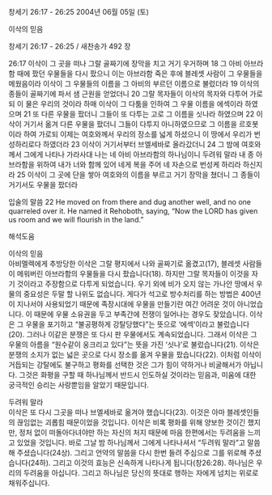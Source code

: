 창세기 26:17 - 26:25 
2004년 06월 05일 (토)

이삭의 믿음



창세기 26:17 - 26:25 / 새찬송가 492 장


26:17 이삭이 그 곳을 떠나 그랄 골짜기에 장막을 치고 거기 우거하며 18 그 아비 아브라함 때에 팠던 우물들을 다시 팠으니 이는 아브라함 죽은 후에 블레셋 사람이 그 우물들을 메웠음이라 이삭이 그 우물들의 이름을 그 아비의 부르던 이름으로 불렀더라 19 이삭의 종들이 골짜기에 파서 샘 근원을 얻었더니 20 그랄 목자들이 이삭의 목자와 다투어 가로되 이 물은 우리의 것이라 하매 이삭이 그 다툼을 인하여 그 우물 이름을 에섹이라 하였으며 21 또 다른 우물을 팠더니 그들이 또 다투는 고로 그 이름을 싯나라 하였으며 22 이삭이 거기서 옮겨 다른 우물을 팠더니 그들이 다투지 아니하였으므로 그 이름을 르호봇이라 하여 가로되 이제는 여호와께서 우리의 장소를 넓게 하셨으니 이 땅에서 우리가 번성하리로다 하였더라 23 이삭이 거기서부터 브엘세바로 올라갔더니 24 그 밤에 여호와께서 그에게 나타나 가라사대 나는 네 아비 아브라함의 하나님이니 두려워 말라 내 종 아브라함을 위하여 내가 너와 함께 있어 네게 복을 주어 네 자손으로 번성케 하리라 하신지라 25 이삭이 그 곳에 단을 쌓아 여호와의 이름을 부르고 거기 장막을 쳤더니 그 종들이 거기서도 우물을 팠더라 

입술의 말씀 
22 He moved on from there and dug another well, and no one quarreled over it. He named it Rehoboth, saying, “Now the LORD has given us room and we will flourish in the land.”

해석도움





이삭의 믿음  
아비멜렉에게 추방당한 이삭은 그랄 평지에서 나와 골짜기로 옮겼고(17), 블레셋 사람들이 메워버린 아브라함의 우물들을 다시 팠습니다(18). 하지만 그랄 목자들이 이것을 자기 것이라고 주장함으로 다투게 되었습니다. 우기 외에 비가 오지 않는 가나안 땅에서 우물의 중요성은 두말 할 나위도 없습니다. 게다가 석고로 방수처리를 하는 방법은 400년이 지나서야 사용되었기 때문에 족장시대에 우물을 만들기란 여간 어려운 것이 아니었습니다. 이 때문에 우물 소유권을 두고 부족간에 전쟁이 일어나는 경우도 잦았습니다. 이삭은 그 우물을 포기하고 “불공평하게 강탈당했다”는 뜻으로 ‘에섹’이라고 불렀습니다(20). 그러나 이같은 분쟁은 또 다시 판 우물에서도 계속되었습니다. 그래서 이삭은 그 우물의 아름을 “원수같이 웅크리고 있다”는 뜻을 가진 ‘싯나’로 불렀습니다(21). 이삭은 분쟁의 소지가 없는 넓은 곳으로 다시 장소를 옮겨 우물을 팠습니다(22). 이처럼 이삭이 거듭되는 강탈에도 불구하고 평화를 선택한 것은 그가 힘이 약하거나 비굴해서가 아닙니다. 그것은 화평을 구할 때 하나님께서 반드시 인도하실 것이라는 믿음과, 미움에 대한 궁극적인 승리는 사랑뿐임을 알았기 때문입니다.   

두려워 말라  
이삭은 또 다시 그곳을 떠나 브엘세바로 옮겨야 했습니다(23). 이것은 아마 블레셋인들의 끊임없는 괴롭힘 때문이었을 것입니다. 이삭은 비록 평화를 위해 양보한 것이긴 했지만, 정처 없이 떠돌아다녀야만 하는 자신의 처지 때문에 마음 한편에서는 두려움을 느끼고 있었을 것입니다. 바로 그날 밤 하나님께서 그에게 나타나셔서 “두려워 말라”고 말씀해 주셨습니다(24상). 그리고 언약의 말씀을 다시 한번 들려 주심으로 그를 위로해 주셨습니다(24하). 그리고 이것의 효능은 신속하게 나타나게 됩니다(창26:28). 하나님은 우리의 두려움을 아십니다. 그리고 하나님은 당신의 뜻대로 행하는 자에게 넘치는 위로로 채워주십니다.